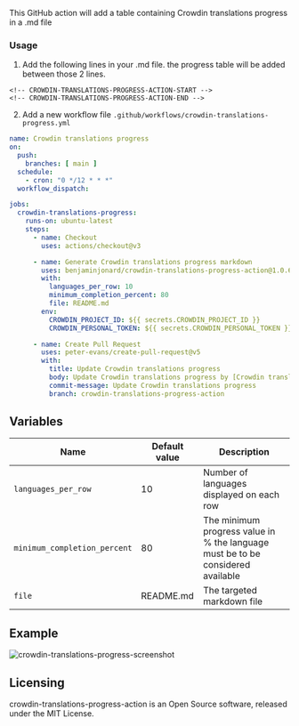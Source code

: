 This GitHub action will add a table containing Crowdin translations progress in a .md file

### Usage

1. Add the following lines in your .md file. the progress table will be added between those 2 lines.
```
<!-- CROWDIN-TRANSLATIONS-PROGRESS-ACTION-START -->
<!-- CROWDIN-TRANSLATIONS-PROGRESS-ACTION-END -->
```

2. Add a new workflow file `.github/workflows/crowdin-translations-progress.yml`

```yaml
name: Crowdin translations progress
on:
  push:
    branches: [ main ]
  schedule:
    - cron: "0 */12 * * *"
  workflow_dispatch:

jobs:
  crowdin-translations-progress:
    runs-on: ubuntu-latest
    steps:
      - name: Checkout
        uses: actions/checkout@v3

      - name: Generate Crowdin translations progress markdown
        uses: benjaminjonard/crowdin-translations-progress-action@1.0.6
        with:
          languages_per_row: 10
          minimum_completion_percent: 80
          file: README.md
        env:
          CROWDIN_PROJECT_ID: ${{ secrets.CROWDIN_PROJECT_ID }}
          CROWDIN_PERSONAL_TOKEN: ${{ secrets.CROWDIN_PERSONAL_TOKEN }}

      - name: Create Pull Request
        uses: peter-evans/create-pull-request@v5
        with:
          title: Update Crowdin translations progress
          body: Update Crowdin translations progress by [Crowdin translations progress](https://github.com/benjaminjonard/crowdin-translations-progress-action) GitHub action
          commit-message: Update Crowdin translations progress
          branch: crowdin-translations-progress-action
```

## Variables

| Name                         | Default value | Description                                                                     |
|------------------------------|---------------|---------------------------------------------------------------------------------|
| `languages_per_row`          | 10            | Number of languages displayed on each row                                       |
| `minimum_completion_percent` | 80            | The minimum progress value in % the language must be to be considered available |
| `file`                       | README.md     | The targeted markdown file                                                      |

## Example

![crowdin-translations-progress-screenshot](https://user-images.githubusercontent.com/20560781/232151800-2981a8d6-86ef-4cbc-874b-c604ff3cf8e6.png)


## Licensing
crowdin-translations-progress-action is an Open Source software, released under the MIT License. 

